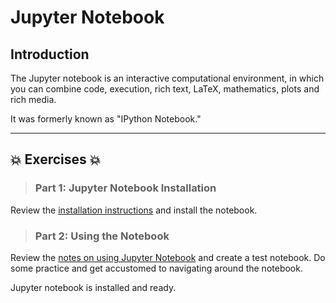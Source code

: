 # Jupyter Notebook

## Introduction
The Jupyter notebook is an interactive computational environment, in which you can combine code, execution, rich text, LaTeX, mathematics, plots and rich media.  

It was formerly known as "IPython Notebook."  

---
 
## :boom: Exercises :boom:

>### Part 1:  Jupyter Notebook Installation
Review the [installation instructions](resources/jupyter_notebook_1_install.md) and install the notebook.

>### Part 2:  Using the Notebook 
Review the [notes on using Jupyter Notebook](resources/jupyter_notebook_2_use.md) and create a test notebook.  Do some practice and get accustomed to navigating around the notebook.  

 
 
 


Jupyter notebook is installed and ready.
